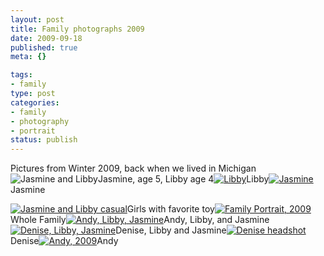 ```yaml
--- 
layout: post
title: Family photographs 2009
date: 2009-09-18
published: true
meta: {}

tags: 
- family
type: post
categories: 
- family
- photography
- portrait
status: publish
---
```

Pictures from Winter 2009, back when we lived in Michigan![![Jasmine and Libby](http://media.eick.us/2011/05/3432944822_65df8ed128.jpg)](http://www.flickr.com/photos/19429588@N00/3432944822 "View 'Jasmine and Libby' on Flickr.com")Jasmine, age 5, Libby age 4[![Libby](http://media.eick.us/2011/05/3432957950_b2207b3423.jpg)](http://www.flickr.com/photos/19429588@N00/3432957950 "View 'Libby' on Flickr.com")Libby[![Jasmine](http://media.eick.us/2011/05/3432934516_14aaa1513d.jpg)](http://www.flickr.com/photos/19429588@N00/3432934516 "View 'Jasmine' on Flickr.com")Jasmine

[![Jasmine and Libby casual](http://media.eick.us/2011/05/3432109669_a33f78afe4.jpg)](http://www.flickr.com/photos/19429588@N00/3432109669 "View 'Jasmine and Libby casual' on Flickr.com")Girls with favorite toy[![Family Portrait, 2009](http://media.eick.us/2011/05/3432099497_53f1a6a275.jpg)](http://www.flickr.com/photos/19429588@N00/3432099497 "View 'Family Portrait, 2009' on Flickr.com")Whole Family[![Andy, Libby, Jasmine](http://media.eick.us/2011/05/3432143967_1a77d4e7de.jpg)](http://www.flickr.com/photos/19429588@N00/3432143967 "View 'Andy, Libby, Jasmine' on Flickr.com")Andy, Libby, and Jasmine[![Denise, Libby, Jasmine](http://media.eick.us/2011/05/3432145147_2d753bfc55.jpg)](http://www.flickr.com/photos/19429588@N00/3432145147 "View 'Denise, Libby, Jasmine' on Flickr.com")Denise, Libby and Jasmine[![Denise headshot](http://media.eick.us/2011/05/3433056626_1a84284fa5.jpg)](http://www.flickr.com/photos/19429588@N00/3433056626 "View 'Denise headshot' on Flickr.com")Denise[![Andy, 2009](http://media.eick.us/2011/05/3691113201_845af5f044.jpg)](http://www.flickr.com/photos/19429588@N00/3691113201 "View 'Andy, 2009' on Flickr.com")Andy
